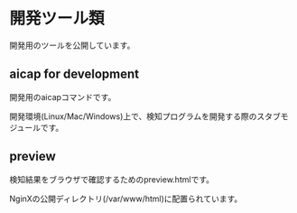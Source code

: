 # 開発ツール類

開発用のツールを公開しています。

## aicap for development

開発用のaicapコマンドです。

開発環境(Linux/Mac/Windows)上で、検知プログラムを開発する際のスタブモジュールです。

## preview
 
検知結果をブラウザで確認するためのpreview.htmlです。

NginXの公開ディレクトリ(/var/www/html)に配置られています。
